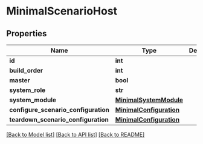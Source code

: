 # MinimalScenarioHost

## Properties
Name | Type | Description | Notes
------------ | ------------- | ------------- | -------------
**id** | **int** |  | [optional] 
**build_order** | **int** |  | [optional] 
**master** | **bool** |  | [optional] 
**system_role** | **str** |  | [optional] 
**system_module** | [**MinimalSystemModule**](MinimalSystemModule.md) |  | [optional] 
**configure_scenario_configuration** | [**MinimalConfiguration**](MinimalConfiguration.md) |  | [optional] 
**teardown_scenario_configuration** | [**MinimalConfiguration**](MinimalConfiguration.md) |  | [optional] 

[[Back to Model list]](../README.md#documentation-for-models) [[Back to API list]](../README.md#documentation-for-api-endpoints) [[Back to README]](../README.md)


